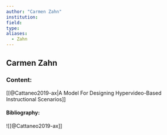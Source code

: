 ```yaml
---
author: "Carmen Zahn"
institution:
field:
type:
aliases:
  - Zahn
---
```


## Carmen Zahn

### Content:
[[@Cattaneo2019-ax|A Model For Designing Hypervideo-Based Instructional Scenarios]]

#### Bibliography:

![[@Cattaneo2019-ax]]